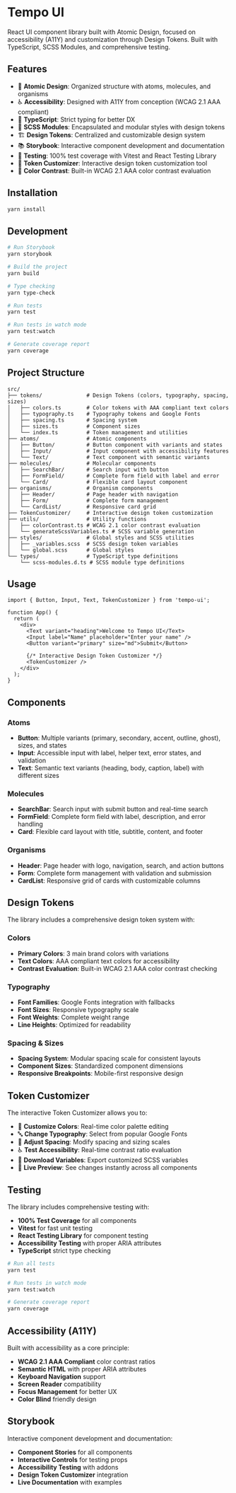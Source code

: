 # Tempo UI

React UI component library built with Atomic Design, focused on accessibility (A11Y) and customization through Design Tokens. Built with TypeScript, SCSS Modules, and comprehensive testing.

## Features

- 🎨 **Atomic Design**: Organized structure with atoms, molecules, and organisms
- ♿ **Accessibility**: Designed with A11Y from conception (WCAG 2.1 AAA compliant)
- 🎯 **TypeScript**: Strict typing for better DX
- 🎨 **SCSS Modules**: Encapsulated and modular styles with design tokens
- 🏗️ **Design Tokens**: Centralized and customizable design system
- 📚 **Storybook**: Interactive component development and documentation
- 🧪 **Testing**: 100% test coverage with Vitest and React Testing Library
- 🎨 **Token Customizer**: Interactive design token customization tool
- 🌈 **Color Contrast**: Built-in WCAG 2.1 AAA color contrast evaluation

## Installation

```bash
yarn install
```

## Development

```bash
# Run Storybook
yarn storybook

# Build the project
yarn build

# Type checking
yarn type-check

# Run tests
yarn test

# Run tests in watch mode
yarn test:watch

# Generate coverage report
yarn coverage
```

## Project Structure

```
src/
├── tokens/              # Design Tokens (colors, typography, spacing, sizes)
│   ├── colors.ts        # Color tokens with AAA compliant text colors
│   ├── typography.ts    # Typography tokens and Google Fonts
│   ├── spacing.ts       # Spacing system
│   ├── sizes.ts         # Component sizes
│   └── index.ts         # Token management and utilities
├── atoms/               # Atomic components
│   ├── Button/          # Button component with variants and states
│   ├── Input/           # Input component with accessibility features
│   └── Text/            # Text component with semantic variants
├── molecules/           # Molecular components
│   ├── SearchBar/       # Search input with button
│   ├── FormField/       # Complete form field with label and error
│   └── Card/            # Flexible card layout component
├── organisms/           # Organism components
│   ├── Header/          # Page header with navigation
│   ├── Form/            # Complete form management
│   └── CardList/        # Responsive card grid
├── TokenCustomizer/     # Interactive design token customization
├── utils/               # Utility functions
│   ├── colorContrast.ts # WCAG 2.1 color contrast evaluation
│   └── generateScssVariables.ts # SCSS variable generation
├── styles/              # Global styles and SCSS utilities
│   ├── _variables.scss  # SCSS design token variables
│   └── global.scss      # Global styles
└── types/               # TypeScript type definitions
    └── scss-modules.d.ts # SCSS module type definitions
```

## Usage

```tsx
import { Button, Input, Text, TokenCustomizer } from 'tempo-ui';

function App() {
  return (
    <div>
      <Text variant="heading">Welcome to Tempo UI</Text>
      <Input label="Name" placeholder="Enter your name" />
      <Button variant="primary" size="md">Submit</Button>
      
      {/* Interactive Design Token Customizer */}
      <TokenCustomizer />
    </div>
  );
}
```

## Components

### Atoms
- **Button**: Multiple variants (primary, secondary, accent, outline, ghost), sizes, and states
- **Input**: Accessible input with label, helper text, error states, and validation
- **Text**: Semantic text variants (heading, body, caption, label) with different sizes

### Molecules
- **SearchBar**: Search input with submit button and real-time search
- **FormField**: Complete form field with label, description, and error handling
- **Card**: Flexible card layout with title, subtitle, content, and footer

### Organisms
- **Header**: Page header with logo, navigation, search, and action buttons
- **Form**: Complete form management with validation and submission
- **CardList**: Responsive grid of cards with customizable columns

## Design Tokens

The library includes a comprehensive design token system with:

### Colors
- **Primary Colors**: 3 main brand colors with variations
- **Text Colors**: AAA compliant text colors for accessibility
- **Contrast Evaluation**: Built-in WCAG 2.1 AAA color contrast checking

### Typography
- **Font Families**: Google Fonts integration with fallbacks
- **Font Sizes**: Responsive typography scale
- **Font Weights**: Complete weight range
- **Line Heights**: Optimized for readability

### Spacing & Sizes
- **Spacing System**: Modular spacing scale for consistent layouts
- **Component Sizes**: Standardized component dimensions
- **Responsive Breakpoints**: Mobile-first responsive design

## Token Customizer

The interactive Token Customizer allows you to:
- 🎨 **Customize Colors**: Real-time color palette editing
- 🔤 **Change Typography**: Select from popular Google Fonts
- 📏 **Adjust Spacing**: Modify spacing and sizing scales
- ♿ **Test Accessibility**: Real-time contrast ratio evaluation
- 💾 **Download Variables**: Export customized SCSS variables
- 🔄 **Live Preview**: See changes instantly across all components

## Testing

The library includes comprehensive testing with:
- **100% Test Coverage** for all components
- **Vitest** for fast unit testing
- **React Testing Library** for component testing
- **Accessibility Testing** with proper ARIA attributes
- **TypeScript** strict type checking

```bash
# Run all tests
yarn test

# Run tests in watch mode
yarn test:watch

# Generate coverage report
yarn coverage
```

## Accessibility (A11Y)

Built with accessibility as a core principle:
- **WCAG 2.1 AAA Compliant** color contrast ratios
- **Semantic HTML** with proper ARIA attributes
- **Keyboard Navigation** support
- **Screen Reader** compatibility
- **Focus Management** for better UX
- **Color Blind** friendly design

## Storybook

Interactive component development and documentation:
- **Component Stories** for all components
- **Interactive Controls** for testing props
- **Accessibility Testing** with addons
- **Design Token Customizer** integration
- **Live Documentation** with examples

